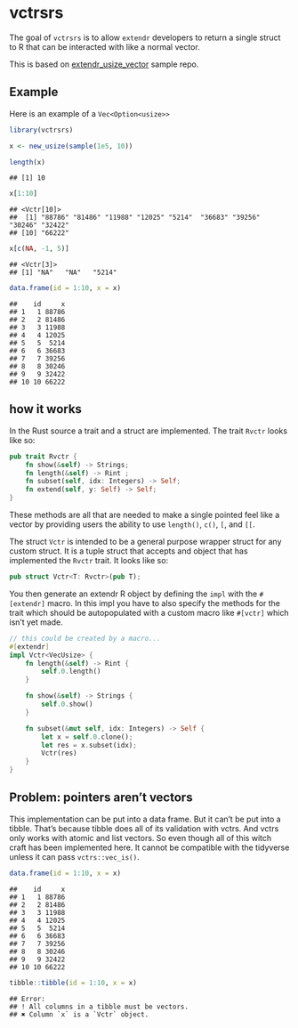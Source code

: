 
# vctrsrs

The goal of `vctrsrs` is to allow `extendr` developers to return a
single struct to R that can be interacted with like a normal vector.

This is based on
[extendr_usize_vector](https://github.com/sorhawell/extendr_usize_vector)
sample repo.

## Example

Here is an example of a `Vec<Option<usize>>`

``` r
library(vctrsrs)

x <- new_usize(sample(1e5, 10))

length(x)
```

    ## [1] 10

``` r
x[1:10]
```

    ## <Vctr[10]> 
    ##  [1] "88786" "81486" "11988" "12025" "5214"  "36683" "39256" "30246" "32422"
    ## [10] "66222"

``` r
x[c(NA, -1, 5)]
```

    ## <Vctr[3]> 
    ## [1] "NA"   "NA"   "5214"

``` r
data.frame(id = 1:10, x = x)
```

    ##    id     x
    ## 1   1 88786
    ## 2   2 81486
    ## 3   3 11988
    ## 4   4 12025
    ## 5   5  5214
    ## 6   6 36683
    ## 7   7 39256
    ## 8   8 30246
    ## 9   9 32422
    ## 10 10 66222

## how it works

In the Rust source a trait and a struct are implemented. The trait
`Rvctr` looks like so:

``` rust
pub trait Rvctr {
    fn show(&self) -> Strings;
    fn length(&self) -> Rint ;
    fn subset(self, idx: Integers) -> Self;
    fn extend(self, y: Self) -> Self;
}
```

These methods are all that are needed to make a single pointed feel like
a vector by providing users the ability to use `length()`, `c()`, `[`,
and `[[`.

The struct `Vctr` is intended to be a general purpose wrapper struct for
any custom struct. It is a tuple struct that accepts and object that has
implemented the `Rvctr` trait. It looks like so:

``` rust
pub struct Vctr<T: Rvctr>(pub T);
```

You then generate an extendr R object by defining the `impl` with the
`#[extendr]` macro. In this impl you have to also specify the methods
for the trait which should be autopopulated with a custom macro like
`#[vctr]` which isn’t yet made.

``` rust
// this could be created by a macro...
#[extendr]
impl Vctr<VecUsize> {
    fn length(&self) -> Rint {
        self.0.length()
    }

    fn show(&self) -> Strings {
        self.0.show()
    }

    fn subset(&mut self, idx: Integers) -> Self {
        let x = self.0.clone();
        let res = x.subset(idx);
        Vctr(res)
    }
}
```

## Problem: pointers aren’t vectors

This implementation can be put into a data frame. But it can’t be put
into a tibble. That’s because tibble does all of its validation with
vctrs. And vctrs only works with atomic and list vectors. So even though
all of this witch craft has been implemented here. It cannot be
compatible with the tidyverse unless it can pass `vctrs::vec_is()`.

``` r
data.frame(id = 1:10, x = x)
```

    ##    id     x
    ## 1   1 88786
    ## 2   2 81486
    ## 3   3 11988
    ## 4   4 12025
    ## 5   5  5214
    ## 6   6 36683
    ## 7   7 39256
    ## 8   8 30246
    ## 9   9 32422
    ## 10 10 66222

``` r
tibble::tibble(id = 1:10, x = x)
```

    ## Error:
    ## ! All columns in a tibble must be vectors.
    ## ✖ Column `x` is a `Vctr` object.
